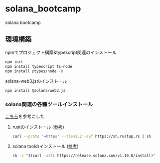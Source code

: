 # solana_bootcamp
solana bootcamp

## 環境構築
npmでプロジェクト構築&typescript関連のインストール
```sh
npm init
npm install typescript ts-node
npm install @types/node -D
```

solana-web3.jsのインストール
```sh
npm install @solana/web3.js
```

### solana関連の各種ツールインストール
[こちら](https://github.com/LearnWithArjun/solana-env-setup/blob/main/mac_or_linux_setup.md)を参考にした

1. rustのインストール ([参考](https://www.rust-lang.org/tools/install))
    ```sh
    curl --proto '=https' --tlsv1.2 -sSf https://sh.rustup.rs | sh
    ```

1. solana toolのインストール ([参考](https://docs.solana.com/cli/install-solana-cli-tools))
    ```sh
    sh -c "$(curl -sSfL https://release.solana.com/v1.10.8/install)"
    ```
